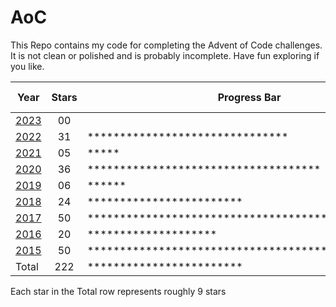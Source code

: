 # AoC

This Repo contains my code for completing the Advent of Code challenges. It is not clean or polished and is probably incomplete. Have fun exploring if you like.

| Year               | Stars | Progress Bar                                       | Percent Done |
|--------------------|:-----:|----------------------------------------------------|:-------------|
| [2023](Years/2023) | 00    |                                                    | 0%           |
| [2022](Years/2022) | 31    | *******************************                    | 62%          |
| [2021](Years/2021) | 05    | *****                                              | 10%          |
| [2020](Years/2020) | 36    | ************************************               | 72%          |
| [2019](Years/2019) | 06    | ******                                             | 12%          |
| [2018](Years/2018) | 24    | ************************                           | 48%          |
| [2017](Years/2017) | 50    | ************************************************** | 100%         |
| [2016](Years/2016) | 20    | ********************                               | 40%          |
| [2015](Years/2015) | 50    | ************************************************** | 100%         |
| Total              | 222   | ************************                           | 49.3%        |

Each star in the Total row represents roughly 9 stars

